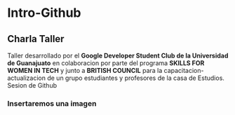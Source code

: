 # Intro-Github
 

 ## Charla Taller 

 Taller desarrollado por el **Google Developer Student Club de la Universidad de Guanajuato** en colaboracion por parte del programa **SKILLS FOR WOMEN IN TECH** y junto a **BRITISH COUNCIL** para la capacitacion-actualizacion de un grupo estudiantes y profesores de la casa de Estudios. 
 Sesion de Github

### Insertaremos una imagen 